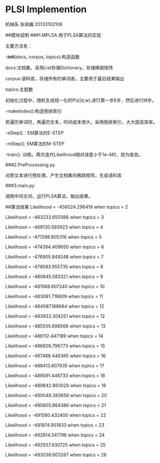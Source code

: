 PLSI Implemention
==========
机械系 张承巍 20133102106

##模块说明
###1.MPLSA
用于PLSA算法的实现

主要方法有：

-__init__(docs, corpus, topics):构造函数

docs:文档集，采用List存储Dictionary，存储稀疏矩阵

corpus:语料库，存储所有的单词表，主要用于最后结果输出

topics:主题数

初始化过程中，随机生成规一化的P(z|d,w),进行第一步E步，然后进行M步。

-makeIndex():构造倒排索引

若遍历单词时，再遍历文本，时间成本很大，采用倒排索引，大大提高效率。

-eStep()：EM算法的E-STEP

-mStep(): EM算法的M-STEP

-train(): 训练。两次迭代Likelihood相对误差小于1e-4时，视为收敛。

###2.PreProcessing.py

对原文本进行预处理，产生文档集的稀疏矩阵，生成语料库

###3.main.py

调用中间文间，运行PLSA算法，输出结果。

##算法结果
Likelihood = -456024.296419 when topics = 2

Likelihood = -463233.650388 when topics = 3

Likelihood = -468130.593923 when topics = 4

Likelihood = -471398.605316 when topics = 5

Likelihood = -474394.409650 when topics = 6

Likelihood = -476905.849248 when topics = 7

Likelihood = -479083.955735 when topics = 8

Likelihood = -480845.583321 when topics = 9

Likelihood = -481568.807240 when topics = 10

Likelihood = -483081.719609 when topics = 11

Likelihood = -484087.188684 when topics = 12
 
Likelihood = -483933.304251 when topics = 12

Likelihood = -485505.698568 when topics = 13

Likelihood = -486112.447189 when topics = 14

Likelihood = -486926.796773 when topics = 15

Likelihood = -487488.446365 when topics = 16

Likelihood = -488413.807935 when topics = 17

Likelihood = -489091.446733 when topics = 18

Likelihood = -489842.893020 when topics = 19

Likelihood = -490048.383656 when topics = 20

Likelihood = -490805.864386 when topics = 21

Likelihood = -491580.432400 when topics = 22

Likelihood = -491974.951833 when topics = 23

Likelihood = -492814.541796 when topics = 24

Likelihood = -492937.930725 when topics = 25

Likelihood = -493039.603267 when topics = 26
